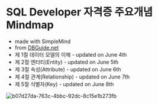 # SQL Developer 자격증 주요개념 Mindmap
- made with SimpleMind
- from [DBGuide.net](http://www.dbguide.net/db.db?cmd=view&boardUid=&boardConfigUid=9&categoryUid=216&boardIdx=132&boardStep=1)
- 제 1절 데이터 모델의 이해 - updated on June 4th
- 제 2절 엔터티(Entity) - updated on June 5th
- 제 3절 속성(Attribute) - updated on June 6th
- 제 4절 관계(Relationship) - updated on June 7th 
- 제 5절 식별자(Key) - updated on June 8th

![b07d27da-763c-4bbc-92dc-8c15e1b273fb](https://user-images.githubusercontent.com/28600272/41192162-eee07990-6c34-11e8-8015-c8cac37a8894.png)

